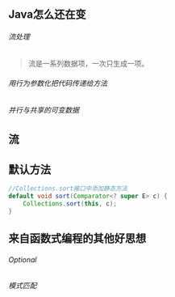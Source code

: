 ## Java怎么还在变

###### 流处理

> 流是一系列数据项，一次只生成一项。

###### 用行为参数化把代码传递给方法

###### 并行与共享的可变数据

## 流

## 默认方法

```java
//Collections.sort接口中添加静态方法
default void sort(Comparator<? super E> c) {
	Collections.sort(this, c);
}
```

## 来自函数式编程的其他好思想

###### Optional<T>

###### 模式匹配



